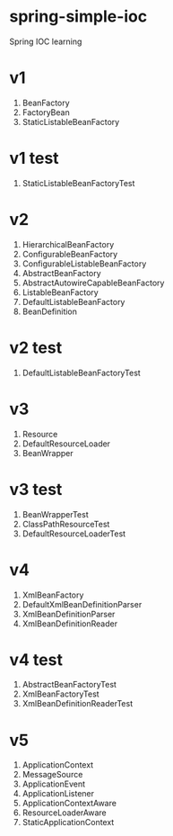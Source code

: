 # spring-simple-ioc

Spring IOC learning

# v1

1. BeanFactory
2. FactoryBean
3. StaticListableBeanFactory

# v1 test

1. StaticListableBeanFactoryTest

# v2

1. HierarchicalBeanFactory
2. ConfigurableBeanFactory
3. ConfigurableListableBeanFactory
4. AbstractBeanFactory
5. AbstractAutowireCapableBeanFactory
6. ListableBeanFactory
7. DefaultListableBeanFactory
8. BeanDefinition

# v2 test
    
1. DefaultListableBeanFactoryTest

# v3

1. Resource
2. DefaultResourceLoader
3. BeanWrapper

# v3 test

1. BeanWrapperTest
2. ClassPathResourceTest
3. DefaultResourceLoaderTest

# v4

1. XmlBeanFactory
2. DefaultXmlBeanDefinitionParser
3. XmlBeanDefinitionParser
4. XmlBeanDefinitionReader

# v4 test

1. AbstractBeanFactoryTest
2. XmlBeanFactoryTest
3. XmlBeanDefinitionReaderTest

# v5

1. ApplicationContext
2. MessageSource 
3. ApplicationEvent 
4. ApplicationListener
5. ApplicationContextAware 
6. ResourceLoaderAware
7. StaticApplicationContext